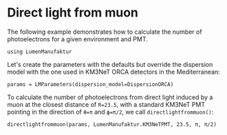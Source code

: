 # Direct light from muon

The following example demonstrates how to calculate the number of photoelectrons
for a given environment and PMT.

```@example directlightfrommuon
using LumenManufaktur
```

Let's create the parameters with the defaults but override the dispersion model
with the one used in KM3NeT ORCA detectors in the Mediterranean:

```@example directlightfrommuon
params = LMParameters(dispersion_model=DispersionORCA)
```

To calculate the number of photoelectrons from direct light induced by a muon at
the closest distance of `R=23.5`, with a standard KM3NeT PMT pointing in the
direction of `θ=π` and `ϕ=π/2`, we call `directlightfrommuon()`:

```@example directlightfrommuon
directlightfrommuon(params, LumenManufaktur.KM3NeTPMT, 23.5, π, π/2)
```
